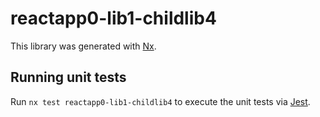 # reactapp0-lib1-childlib4

This library was generated with [Nx](https://nx.dev).

## Running unit tests

Run `nx test reactapp0-lib1-childlib4` to execute the unit tests via [Jest](https://jestjs.io).
